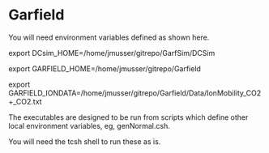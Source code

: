 # Garfield

You will need environment variables defined as shown here.

export DCsim_HOME=/home/jmusser/gitrepo/GarfSim/DCSim

export GARFIELD_HOME=/home/jmusser/gitrepo/Garfield

export GARFIELD_IONDATA=/home/jmusser/gitrepo/Garfield/Data/IonMobility_CO2+_CO2.txt


The executables are designed to be run from scripts which define other local environment variables,  eg, genNormal.csh.

You will need the tcsh shell to run these as is. 